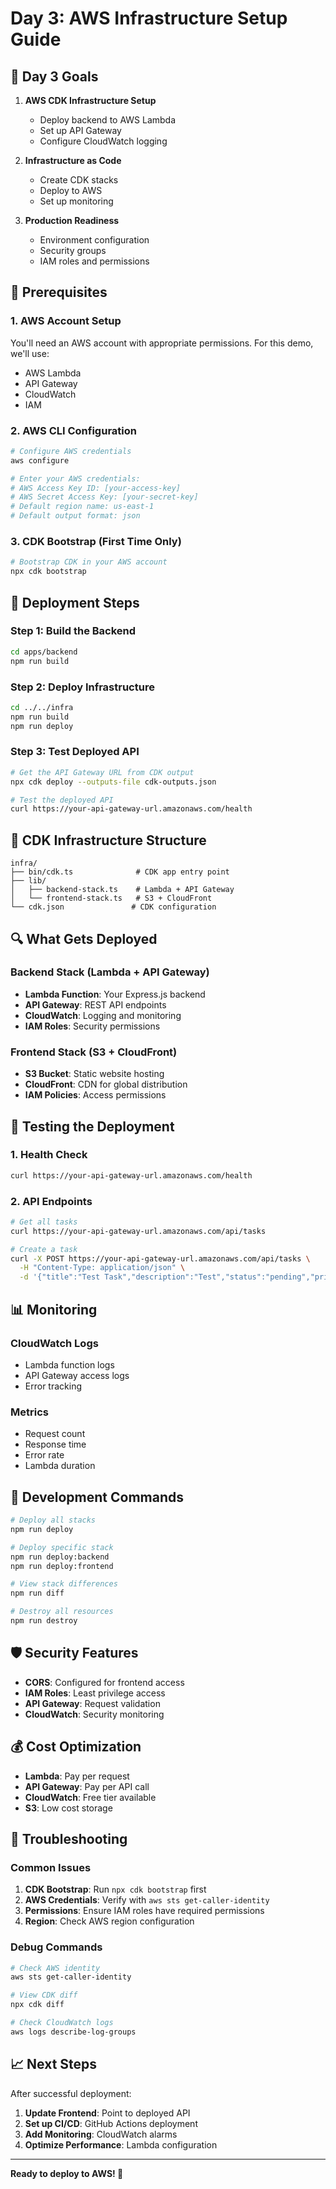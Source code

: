 # Day 3: AWS Infrastructure Setup Guide

## 🎯 Day 3 Goals

1. **AWS CDK Infrastructure Setup**
   - Deploy backend to AWS Lambda
   - Set up API Gateway
   - Configure CloudWatch logging

2. **Infrastructure as Code**
   - Create CDK stacks
   - Deploy to AWS
   - Set up monitoring

3. **Production Readiness**
   - Environment configuration
   - Security groups
   - IAM roles and permissions

## 🔧 Prerequisites

### 1. AWS Account Setup
You'll need an AWS account with appropriate permissions. For this demo, we'll use:
- AWS Lambda
- API Gateway
- CloudWatch
- IAM

### 2. AWS CLI Configuration
```bash
# Configure AWS credentials
aws configure

# Enter your AWS credentials:
# AWS Access Key ID: [your-access-key]
# AWS Secret Access Key: [your-secret-key]
# Default region name: us-east-1
# Default output format: json
```

### 3. CDK Bootstrap (First Time Only)
```bash
# Bootstrap CDK in your AWS account
npx cdk bootstrap
```

## 🚀 Deployment Steps

### Step 1: Build the Backend
```bash
cd apps/backend
npm run build
```

### Step 2: Deploy Infrastructure
```bash
cd ../../infra
npm run build
npm run deploy
```

### Step 3: Test Deployed API
```bash
# Get the API Gateway URL from CDK output
npx cdk deploy --outputs-file cdk-outputs.json

# Test the deployed API
curl https://your-api-gateway-url.amazonaws.com/health
```

## 📁 CDK Infrastructure Structure

```
infra/
├── bin/cdk.ts              # CDK app entry point
├── lib/
│   ├── backend-stack.ts    # Lambda + API Gateway
│   └── frontend-stack.ts   # S3 + CloudFront
└── cdk.json               # CDK configuration
```

## 🔍 What Gets Deployed

### Backend Stack (Lambda + API Gateway)
- **Lambda Function**: Your Express.js backend
- **API Gateway**: REST API endpoints
- **CloudWatch**: Logging and monitoring
- **IAM Roles**: Security permissions

### Frontend Stack (S3 + CloudFront)
- **S3 Bucket**: Static website hosting
- **CloudFront**: CDN for global distribution
- **IAM Policies**: Access permissions

## 🧪 Testing the Deployment

### 1. Health Check
```bash
curl https://your-api-gateway-url.amazonaws.com/health
```

### 2. API Endpoints
```bash
# Get all tasks
curl https://your-api-gateway-url.amazonaws.com/api/tasks

# Create a task
curl -X POST https://your-api-gateway-url.amazonaws.com/api/tasks \
  -H "Content-Type: application/json" \
  -d '{"title":"Test Task","description":"Test","status":"pending","priority":"medium"}'
```

## 📊 Monitoring

### CloudWatch Logs
- Lambda function logs
- API Gateway access logs
- Error tracking

### Metrics
- Request count
- Response time
- Error rate
- Lambda duration

## 🔧 Development Commands

```bash
# Deploy all stacks
npm run deploy

# Deploy specific stack
npm run deploy:backend
npm run deploy:frontend

# View stack differences
npm run diff

# Destroy all resources
npm run destroy
```

## 🛡️ Security Features

- **CORS**: Configured for frontend access
- **IAM Roles**: Least privilege access
- **API Gateway**: Request validation
- **CloudWatch**: Security monitoring

## 💰 Cost Optimization

- **Lambda**: Pay per request
- **API Gateway**: Pay per API call
- **CloudWatch**: Free tier available
- **S3**: Low cost storage

## 🚨 Troubleshooting

### Common Issues
1. **CDK Bootstrap**: Run `npx cdk bootstrap` first
2. **AWS Credentials**: Verify with `aws sts get-caller-identity`
3. **Permissions**: Ensure IAM roles have required permissions
4. **Region**: Check AWS region configuration

### Debug Commands
```bash
# Check AWS identity
aws sts get-caller-identity

# View CDK diff
npx cdk diff

# Check CloudWatch logs
aws logs describe-log-groups
```

## 📈 Next Steps

After successful deployment:
1. **Update Frontend**: Point to deployed API
2. **Set up CI/CD**: GitHub Actions deployment
3. **Add Monitoring**: CloudWatch alarms
4. **Optimize Performance**: Lambda configuration

---

**Ready to deploy to AWS! 🚀** 